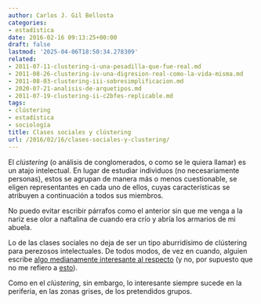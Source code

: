 ```yaml
---
author: Carlos J. Gil Bellosta
categories:
- estadística
date: 2016-02-16 09:13:25+00:00
draft: false
lastmod: '2025-04-06T18:50:34.278309'
related:
- 2011-07-11-clustering-i-una-pesadilla-que-fue-real.md
- 2011-08-26-clustering-iv-una-digresion-real-como-la-vida-misma.md
- 2011-08-03-clustering-iii-sobresimplificacion.md
- 2020-07-21-analisis-de-arquetipos.md
- 2011-07-19-clustering-ii-c2bfes-replicable.md
tags:
- clústering
- estadística
- sociología
title: Clases sociales y clústering
url: /2016/02/16/clases-sociales-y-clustering/
---
```


El _clústering_ (o análisis de conglomerados, o como se le quiera llamar) es un atajo intelectual. En lugar de estudiar individuos (no necesariamente personas), estos se agrupan de manera más o menos cuestionable, se eligen representantes en cada uno de ellos, cuyas características se atribuyen a continuación a todos sus miembros.

No puedo evitar escribir párrafos como el anterior sin que me venga a la nariz ese olor a naftalina de cuando era crío y abría los armarios de mi abuela.

Lo de las clases sociales no deja de ser un tipo aburridísimo de clústering para perezosos intelectuales. De todos modos, de vez en cuando, alguien escribe [algo medianamente interesante al respecto](http://slatestarcodex.com/2016/01/30/staying-classy/) (y no, por supuesto que no me refiero a [esto](http://www.atresplayer.com/television/programas/salvados/temporada-11/capitulo-7-viva-clase-media_2015112000450.html)).

Como en el _clústering_, sin embargo, lo interesante siempre sucede en la periferia, en las zonas grises, de los pretendidos grupos.